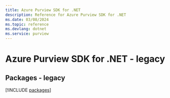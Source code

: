 ```yaml
---
title: Azure Purview SDK for .NET
description: Reference for Azure Purview SDK for .NET
ms.date: 03/08/2024
ms.topic: reference
ms.devlang: dotnet
ms.service: purview
---
```

# Azure Purview SDK for .NET - legacy
## Packages - legacy
[!INCLUDE [packages](purview-index.md)]